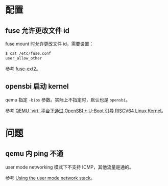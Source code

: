 # 配置

## fuse 允许更改文件 id

fuse mount 时允许更改文件 id，需要设置：

```sh
$ cat /etc/fuse.conf
user_allow_other
```

参考 [fuse-ext2](https://github.com/alperakcan/fuse-ext2)。



## opensbi 启动 kernel

qemu 指定 `-bios` 参数。实际上不指定时，默认也是 `opensbi`。

参考 [QEMU 'virt' 平台下通过 OpenSBI + U-Boot 引导 RISCV64 Linux Kernel](https://gitee.com/tinylab/riscv-linux/blob/master/articles/20220823-boot-riscv-linux-kernel-with-uboot-on-qemu-virt-machine.md)。



# 问题

## qemu 内 ping 不通

user mode networking 模式下不支持 ICMP，其他流量是通的。

参考 [Using the user mode network stack](https://www.qemu.org/docs/master/system/devices/net.html#using-the-user-mode-network-stack)。

